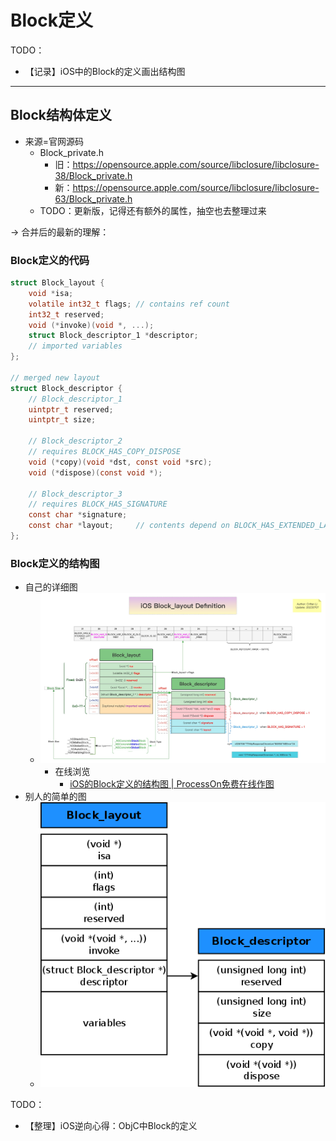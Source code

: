# Block定义

TODO：

* 【记录】iOS中的Block的定义画出结构图

---

## Block结构体定义

* 来源=官网源码
  * Block_private.h
    * 旧：https://opensource.apple.com/source/libclosure/libclosure-38/Block_private.h
    * 新：https://opensource.apple.com/source/libclosure/libclosure-63/Block_private.h
  * TODO：更新版，记得还有额外的属性，抽空也去整理过来

-> 合并后的最新的理解：

### Block定义的代码

```c
struct Block_layout {
    void *isa;
    volatile int32_t flags; // contains ref count
    int32_t reserved;
    void (*invoke)(void *, ...);
    struct Block_descriptor_1 *descriptor;
    // imported variables
};

// merged new layout
struct Block_descriptor {
    // Block_descriptor_1
    uintptr_t reserved;
    uintptr_t size;

    // Block_descriptor_2
    // requires BLOCK_HAS_COPY_DISPOSE
    void (*copy)(void *dst, const void *src);
    void (*dispose)(const void *);

    // Block_descriptor_3
    // requires BLOCK_HAS_SIGNATURE
    const char *signature;
    const char *layout;     // contents depend on BLOCK_HAS_EXTENDED_LAYOUT
};
```

### Block定义的结构图

* 自己的详细图
  * ![block_layout_crifan_detail](../../assets/img/block_layout_crifan_detail.jpg)
    * 在线浏览
      * [iOS的Block定义的结构图 | ProcessOn免费在线作图](https://www.processon.com/view/link/6293498c0e3e74603c4b2039)
* 别人的简单的图
  * ![block_layout_other_simple](../../assets/img/block_layout_other_simple.png)

TODO：

* 【整理】iOS逆向心得：ObjC中Block的定义
